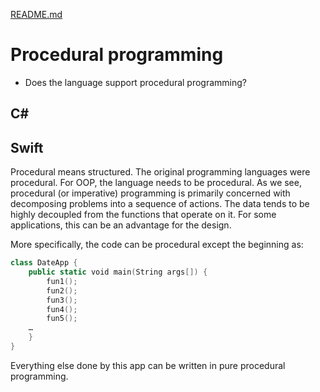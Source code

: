 [README.md](../README.md)

# Procedural programming
* Does the language support procedural programming?


## C#



## Swift

Procedural means structured. The original programming languages were procedural. For OOP, the language needs to be procedural. As we see, procedural (or imperative) programming is primarily concerned with decomposing problems into a sequence of actions. The data tends to be highly decoupled from the functions that operate on it. For some applications, this can be an advantage for the design.

More specifically, the code can be procedural except the beginning as:
```Swift
class DateApp {
    public static void main(String args[]) {
        fun1();
        fun2();
        fun3();
        fun4();
        fun5();
	…
    }
}
```
Everything else done by this app can be written in pure procedural programming.

